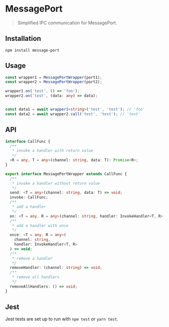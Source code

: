 # MessagePort

> Simplified IPC communication for MessagePort.

## Installation

```shell
npm install message-port
```

## Usage

```typescript
const wrapper1 = MessagePortWrapper(port1);
const wrapper2 = MessagePortWrapper(port2);

wrapper1.on('test', () => 'foo');
wrapper2.on('test', (data: any) => data);


const data1 = await wrapper1<string>('test', 'test'); // 'foo'
const data2 = await wrapper2.call('test', 'test'); // 'test'
```

## API

```typescript
interface CallFunc {
  /**
   * invoke a handler with return value
   */
  <R = any, T = any>(channel: string, data: T): Promise<R>;
}

export interface MessagePortWrapper extends CallFunc {
  /**
   * invoke a handler without return value
   */
  send: <T = any>(channel: string, data: T) => void;
  invoke: CallFunc;
  /**
   * add a handler
   */
  on: <T = any, R = any>(channel: string, handler: InvokeHandler<T, R>) => void;
  /**
   * add a handler with once
   */
  once: <T = any, R = any>(
    channel: string,
    handler: InvokeHandler<T, R>
  ) => void;
  /**
   * remove a handler
   */
  removeHandler: (channel: string) => void;
  /**
   * remove all handlers
   */
  removeAllHandlers: () => void;
}
```

## Jest

Jest tests are set up to run with `npm test` or `yarn test`.
